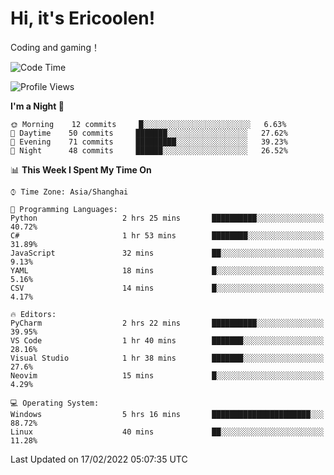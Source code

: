 # Hi, it's Ericoolen!
Coding and gaming！

<!--START_SECTION:waka-->
![Code Time](http://img.shields.io/badge/Code%20Time-179%20hrs%2024%20mins-blue)

![Profile Views](http://img.shields.io/badge/Profile%20Views-2-blue)

**I'm a Night 🦉** 

```text
🌞 Morning    12 commits     █░░░░░░░░░░░░░░░░░░░░░░░░   6.63% 
🌆 Daytime    50 commits     ███████░░░░░░░░░░░░░░░░░░   27.62% 
🌃 Evening    71 commits     █████████░░░░░░░░░░░░░░░░   39.23% 
🌙 Night      48 commits     ██████░░░░░░░░░░░░░░░░░░░   26.52%

```


📊 **This Week I Spent My Time On** 

```text
⌚︎ Time Zone: Asia/Shanghai

💬 Programming Languages: 
Python                   2 hrs 25 mins       ██████████░░░░░░░░░░░░░░░   40.72% 
C#                       1 hr 53 mins        ████████░░░░░░░░░░░░░░░░░   31.89% 
JavaScript               32 mins             ██░░░░░░░░░░░░░░░░░░░░░░░   9.13% 
YAML                     18 mins             █░░░░░░░░░░░░░░░░░░░░░░░░   5.16% 
CSV                      14 mins             █░░░░░░░░░░░░░░░░░░░░░░░░   4.17%

🔥 Editors: 
PyCharm                  2 hrs 22 mins       ██████████░░░░░░░░░░░░░░░   39.95% 
VS Code                  1 hr 40 mins        ███████░░░░░░░░░░░░░░░░░░   28.16% 
Visual Studio            1 hr 38 mins        ███████░░░░░░░░░░░░░░░░░░   27.6% 
Neovim                   15 mins             █░░░░░░░░░░░░░░░░░░░░░░░░   4.29%

💻 Operating System: 
Windows                  5 hrs 16 mins       ██████████████████████░░░   88.72% 
Linux                    40 mins             ██░░░░░░░░░░░░░░░░░░░░░░░   11.28%

```


 Last Updated on 17/02/2022 05:07:35 UTC
<!--END_SECTION:waka-->

